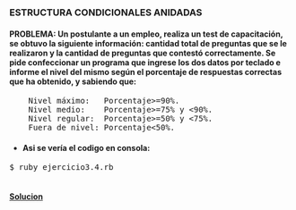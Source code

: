 ### ESTRUCTURA CONDICIONALES ANIDADAS

 #### PROBLEMA: Un postulante a un empleo, realiza un test de capacitación, se obtuvo la siguiente información: cantidad total de preguntas que se le realizaron y la cantidad de preguntas que contestó correctamente. Se pide confeccionar un programa que ingrese los dos datos por teclado e informe el nivel del mismo según el porcentaje de respuestas correctas que ha obtenido, y sabiendo que:
<pre>
    Nivel máximo:	Porcentaje>=90%.
	Nivel medio:	Porcentaje>=75% y <90%.
	Nivel regular:	Porcentaje>=50% y <75%.
	Fuera de nivel:	Porcentaje<50%.
</pre>

* #### Asi se vería el codigo en consola:

<pre>
$ ruby ejercicio3.4.rb

</pre>



#### [Solucion][8]
[8]:/Ejercicio3.4/ejercicio3.4.rb
